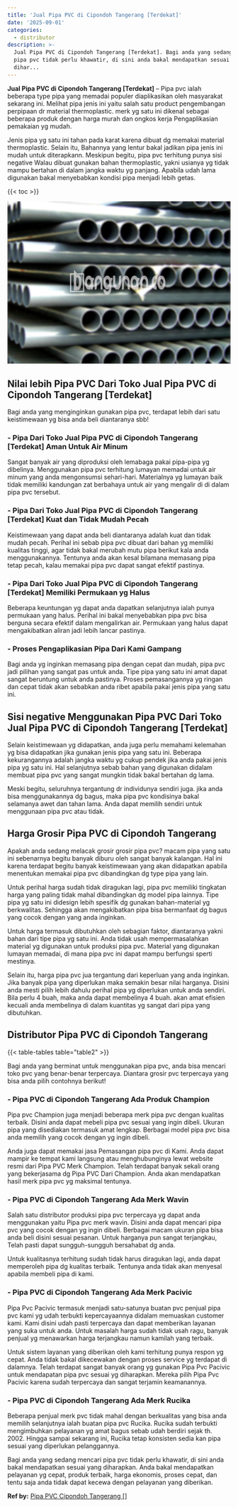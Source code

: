 ```yaml
---
title: 'Jual Pipa PVC di Cipondoh Tangerang [Terdekat]'
date: '2025-09-01'
categories:
  - distributor
description: >-
  Jual Pipa PVC di Cipondoh Tangerang [Terdekat]. Bagi anda yang sedang mencari
  pipa pvc tidak perlu khawatir, di sini anda bakal mendapatkan sesuai yang
  dihar...
---
```


**Jual Pipa PVC di Cipondoh Tangerang \[Terdekat\]** – Pipa pvc ialah beberapa type pipa yang memadai populer diaplikasikan oleh masyarakat sekarang ini. Melihat pipa jenis ini yaitu salah satu product pengembangan perpipaan dr material thermoplastic. merk yg satu ini dikenal sebagai beberapa produk dengan harga murah dan ongkos kerja Pengaplikasian pemakaian yg mudah.

Jenis pipa yg satu ini tahan pada karat karena dibuat dg memakai material thermoplastic. Selain itu, Bahannya yang lentur bakal jadikan pipa jenis ini mudah untuk diterapkann. Meskipun begitu, pipa pvc terhitung punya sisi negative Walau dibuat gunakan bahan thermoplastic, yakni usianya yg tidak mampu bertahan di dalam jangka waktu yg panjang. Apabila udah lama digunakan bakal menyebabkan kondisi pipa menjadi lebih getas.

{{< toc >}}

![Jual Pipa PVC di Cipondoh Tangerang [Terdekat]](/images/jaul-pipa-pvc-43.png)

## Nilai lebih Pipa PVC Dari Toko Jual Pipa PVC di Cipondoh Tangerang \[Terdekat\]

Bagi anda yang menginginkan gunakan pipa pvc, terdapat lebih dari satu keistimewaan yg bisa anda beli diantaranya sbb!

### \- Pipa Dari Toko Jual Pipa PVC di Cipondoh Tangerang \[Terdekat\] Aman Untuk Air Minum

Sangat banyak air yang diproduksi oleh lemabaga pakai pipa-pipa yg dibelinya. Menggunakan pipa pvc terhitung lumayan memadai untuk air minum yang anda mengonsumsi sehari-hari. Materialnya yg lumayan baik tidak memiliki kandungan zat berbahaya untuk air yang mengalir di di dalam pipa pvc tersebut.

### \- Pipa Dari Toko Jual Pipa PVC di Cipondoh Tangerang \[Terdekat\] Kuat dan Tidak Mudah Pecah

Keistimewaan yang dapat anda beli diantaranya adalah kuat dan tidak mudah pecah. Perihal ini sebab pipa pvc dibuat dari bahan yg memiliki kualitas tinggi, agar tidak bakal merubah mutu pipa berikut kala anda menggunakannya. Tentunya anda akan kesal bilamana memasang pipa tetap pecah, kalau memakai pipa pvc dapat sangat efektif pastinya.

### \- Pipa Dari Toko Jual Pipa PVC di Cipondoh Tangerang \[Terdekat\] Memiliki Permukaan yg Halus

Beberapa keuntungan yg dapat anda dapatkan selanjutnya ialah punya permukaan yang halus. Perihal ini bakal menyebabkan pipa pvc bisa berguna secara efektif dalam mengalirkan air. Permukaan yang halus dapat mengakibatkan aliran jadi lebih lancar pastinya.

### \- Proses Pengaplikasian Pipa Dari Kami Gampang

Bagi anda yg inginkan memasang pipa dengan cepat dan mudah, pipa pvc jadi pilihan yang sangat pas untuk anda. Tipe pipa yang satu ini amat dapat sangat beruntung untuk anda pastinya. Proses pemasangannya yg ringan dan cepat tidak akan sebabkan anda ribet apabila pakai jenis pipa yang satu ini.

## Sisi negative Menggunakan Pipa PVC Dari Toko Jual Pipa PVC di Cipondoh Tangerang \[Terdekat\]

Selain keistimewaan yg didapatkan, anda juga perlu memahami kelemahan yg bisa didapatkan jika gunakan jenis pipa yang satu ini. Beberapa kekurangannya adalah jangka waktu yg cukup pendek jika anda pakai jenis pipa yg satu ini. Hal selanjutnya sebab bahan yang digunakan didalam membuat pipa pvc yang sangat mungkin tidak bakal bertahan dg lama.

Meski begitu, seluruhnya tergantung dr individunya sendiri juga. jika anda bisa menggunakannya dg bagus, maka pipa pvc kondisinya bakal selamanya awet dan tahan lama. Anda dapat memilih sendiri untuk menggunaan pipa pvc atau tidak.

## Harga Grosir Pipa PVC di Cipondoh Tangerang

Apakah anda sedang melacak grosir grosir pipa pvc? macam pipa yang satu ini sebenarnya begitu banyak diburu oleh sangat banyak kalangan. Hal ini karena terdapat begitu banyak keistimewaan yang akan didapatkan apabila menentukan memakai pipa pvc dibandingkan dg type pipa yang lain.

Untuk perihal harga sudah tidak diragukan lagi, pipa pvc memiliki tingkatan harga yang paling tidak mahal dibandingkan dg model pipa lainnya. Tipe pipa yg satu ini didesign lebih spesifik dg gunakan bahan-material yg berkwalitas. Sehingga akan mengakibatkan pipa bisa bermanfaat dg bagus yang cocok dengan yang anda inginkan.

Untuk harga termasuk dibutuhkan oleh sebagian faktor, diantaranya yakni bahan dari tipe pipa yg satu ini. Anda tidak usah mempermasalahkan material yg digunakan untuk produksi pipa pvc. Material yang digunakan lumayan memadai, di mana pipa pvc ini dapat mampu berfungsi sperti mestinya.

Selain itu, harga pipa pvc jua tergantung dari keperluan yang anda inginkan. Jika banyak pipa yang diperlukan maka semakin besar nilai harganya. Disini anda mesti pilih lebih dahulu perihal pipa yg diperlukan untuk anda sendiri. Bila perlu 4 buah, maka anda dapat membelinya 4 buah. akan amat efisien kecuali anda membelinya di dalam kuantitas yg sangat dari pipa yang dibutuhkan.

## Distributor Pipa PVC di Cipondoh Tangerang

{{< table-tables table="table2" >}}

Bagi anda yang berminat untuk menggunakan pipa pvc, anda bisa mencari toko pvc yang benar-benar terpercaya. Diantara grosir pvc terpercaya yang bisa anda pilih contohnya berikut!

### \- Pipa PVC di Cipondoh Tangerang Ada Produk Champion

Pipa pvc Champion juga menjadi beberapa merk pipa pvc dengan kualitas terbaik. Disini anda dapat mebeli pipa pvc sesuai yang ingin dibeli. Ukuran pipa yang disediakan termasuk amat lengkap. Berbagai model pipa pvc bisa anda memilih yang cocok dengan yg ingin dibeli.

Anda juga dapat memakai jasa Pemasangan pipa pvc di Kami. Anda dapat mampir ke tempat kami langsung atau menghubunginya lewat website resmi dari Pipa PVC Merk Champion. Telah terdapat banyak sekali orang yang bekerjasama dg Pipa PVC Dari Champion. Anda akan mendapatkan hasil merk pipa pvc yg maksimal tentunya.

### \- Pipa PVC di Cipondoh Tangerang Ada Merk Wavin

Salah satu distributor produksi pipa pvc terpercaya yg dapat anda menggunakan yaitu Pipa pvc merk wavin. Disini anda dapat mencari pipa pvc yang cocok dengan yg ingin dibeli. Berbagai macam ukuran pipa bisa anda beli disini sesuai pesanan. Untuk harganya pun sangat terjangkau, Telah pasti dapat sungguh-sungguh bersahabat dg anda.

Untuk kualitasnya terhitung sudah tidak harus diragukan lagi, anda dapat memperoleh pipa dg kualitas terbaik. Tentunya anda tidak akan menyesal apabila membeli pipa di kami.

### \- Pipa PVC di Cipondoh Tangerang Ada Merk Pacivic

Pipa Pvc Pacivic termasuk menjadi satu-satunya buatan pvc penjual pipa pvc kami yg udah terbukti kepercayaannya didalam memuaskan customer kami. Kami disini udah pasti terpercaya dan dapat memberikan layanan yang suka untuk anda. Untuk masalah harga sudah tidak usah ragu, banyak penjual yg menawarkan harga terjangkau namun kamilah yang terbaik.

Untuk sistem layanan yang diberikan oleh kami terhitung punya respon yg cepat. Anda tidak bakal dikecewakan dengan proses service yg terdapat di dalamnya. Telah terdapat sangat banyak orang yg gunakan Pipa Pvc Pacivic untuk mendapatan pipa pvc sesuai yg diharapkan. Mereka pilih Pipa Pvc Pacivic karena sudah terpercaya dan sangat terjamin keamanannya.

### \- Pipa PVC di Cipondoh Tangerang Ada Merk Rucika

Beberapa penjual merk pvc tidak mahal dengan berkualitas yang bisa anda memilih selanjutnya ialah buatan pipa pvc Rucika. Rucika sudah terbukti mengimbuhkan pelayanan yg amat bagus sebab udah berdiri sejak th. 2002. Hingga sampai sekarang ini, Rucika tetap konsisten sedia kan pipa sesuai yang diperlukan pelanggannya.

Bagi anda yang sedang mencari pipa pvc tidak perlu khawatir, di sini anda bakal mendapatkan sesuai yang diharapkan. Anda bakal mendapatkan pelayanan yg cepat, produk terbaik, harga ekonomis, proses cepat, dan tentu saja anda tidak dapat kecewa dengan pelayanan yang diberikan.

**Ref by:** [Pipa PVC Cipondoh Tangerang []](https://id.wikipedia.org/wiki/Pipa)
